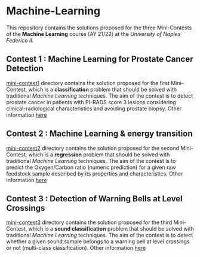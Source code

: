 # Machine-Learning
This repository contains the solutions proposed for the three Mini-Contests of the **Machine Learning** course (AY 21/22) at the *University of Naples Federico II*.

## Contest 1 : Machine Learning for Prostate Cancer Detection
[mini-contest1](https://github.com/dBenf/Machine-Learning/mini-contest1) directory contains the solution proposed for the first Mini-Contest, which is a **classification** problem that should be solved with traditional *Machine Learning* techniques. The aim of the contest is to detect prostate cancer in patients with PI-RADS score 3 lesions considering clinical-radiological characteristics and avoiding prostate biopsy. Other information [here](https://www.kaggle.com/competitions/unina-machine-learning-2122-minicontest-n1/overview)

## Contest 2 : Machine Learning & energy transition
[mini-contest2](https://github.com/dBenf/Machine-Learning/mini-contest2) directory contains the solution proposed for the second Mini-Contest, which is a **regression** problem that should be solved with traditional *Machine Learning* techniques. The aim of the contest is to predict the Oxygen/Carbon ratio (numeric prediction) for a given raw feedstock sample described by its properties and characteristics. Other information [here](https://www.kaggle.com/competitions/unina-machine-learning-2122-minicontest-n2/overview)

## Contest 3 : Detection of Warning Bells at Level Crossings
[mini-contest3](https://github.com/dBenf/Machine-Learning/mini-contest3) directory contains the solution proposed for the third Mini-Contest, which is a **sound classification** problem that should be solved with traditional *Machine Learning* techniques. The aim of the contest is to detect whether a given sound sample belongs to a warning bell at level crossings or not (multi-class classification). Other information [here](https://www.kaggle.com/competitions/unina-machine-learning-2122-minicontest-n3/overview)
